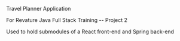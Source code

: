 Travel Planner Application

For Revature Java Full Stack Training -- Project 2

Used to hold submodules of a React front-end and Spring back-end

